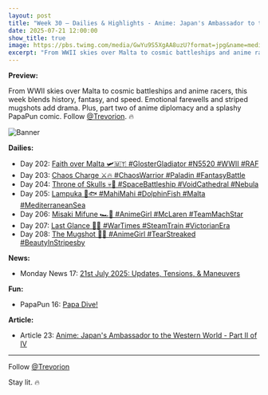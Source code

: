 ```yaml
---
layout: post
title: "Week 30 – Dailies & Highlights - Anime: Japan's Ambassador to the Western World - Part II of IV"
date: 2025-07-21 12:00:00
show_title: true
image: https://pbs.twimg.com/media/GwYu9S5XgAA8uzU?format=jpg&name=medium
excerpt: "From WWII skies over Malta to cosmic battleships and anime racers, this week blends history, fantasy, and speed. Emotional farewells and striped mugshots add drama. Plus, part two of anime diplomacy and a splashy PapaPun comic. Follow @Trevorion. 🔥"
---
```

  
**Preview:**  
  
From WWII skies over Malta to cosmic battleships and anime racers, this week blends history, fantasy, and speed. Emotional farewells and striped mugshots add drama. Plus, part two of anime diplomacy and a splashy PapaPun comic. Follow [@Trevorion](https://x.com/Trevorion). 🔥
  
![Banner](https://pbs.twimg.com/media/GwYu9S5XgAA8uzU?format=jpg&name=medium)
  
**Dailies:**  
- Day 202: [Faith over Malta 🛩️🇲🇹 #GlosterGladiator #N5520 #WWII #RAF](https://x.com/Trevorion/status/1947376205117985109)
- Day 203: [Chaos Charge ⚔️🔥 #ChaosWarrior #Paladin #FantasyBattle](https://x.com/Trevorion/status/1947705561971044771)
- Day 204: [Throne of Skulls 💀🌌 #SpaceBattleship #VoidCathedral #Nebula](https://x.com/Trevorion/status/1948084955046642001)
- Day 205: [Lampuka 🌊🐟 #MahiMahi #DolphinFish #Malta #MediterraneanSea](https://x.com/Trevorion/status/1948304461589369296)
- Day 206: [Misaki Mifune 🏎️🏁 #AnimeGirl #McLaren #TeamMachStar](https://x.com/Trevorion/status/1948858996091486306)
- Day 207: [Last Glance 🚂💔 #WarTimes #SteamTrain #VictorianEra](https://x.com/Trevorion/status/1949159173888844179)
- Day 208: [The Mugshot 🚨🖤 #AnimeGirl #TearStreaked #BeautyInStripesby](https://x.com/Trevorion/status/1949522657533214880)
  
**News:**  
- Monday News 17: [21st July 2025: Updates, Tensions, & Maneuvers](https://x.com/Trevorion/status/1947295542800720382)

**Fun:**  
- PapaPun 16: [Papa Dive!](https://x.com/Trevorion/status/1949518310212620496)

**Article:**  
- Article 23: [Anime: Japan's Ambassador to the Western World - Part II of IV](https://x.com/Trevorion/status/1948805279010693233)

---
Follow [@Trevorion](https://x.com/Trevorion)

Stay lit. 🔥
